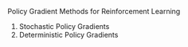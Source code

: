 Policy Gradient Methods for Reinforcement Learning

1. Stochastic Policy Gradients
2. Deterministic Policy Gradients
